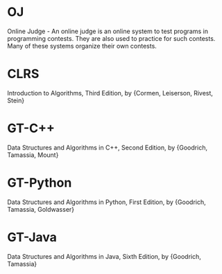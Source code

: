 # OJ
Online Judge - An online judge is an online system to test programs in programming contests. They are also used to practice for such contests. Many of these systems organize their own contests.

# CLRS
Introduction to Algorithms, Third Edition, by {Cormen, Leiserson, Rivest, Stein}

# GT-C++
Data Structures and Algorithms in C++, Second Edition, by {Goodrich, Tamassia, Mount}

# GT-Python
Data Structures and Algorithms in Python, First Edition, by {Goodrich, Tamassia, Goldwasser}

# GT-Java
Data Structures and Algorithms in Java, Sixth Edition, by {Goodrich, Tamassia}